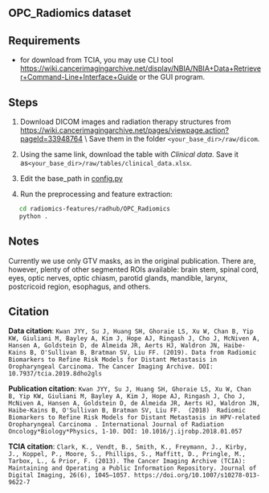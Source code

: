## OPC_Radiomics dataset

## Requirements

- for download from TCIA, you may use CLI tool https://wiki.cancerimagingarchive.net/display/NBIA/NBIA+Data+Retriever+Command-Line+Interface+Guide or the GUI program.

## Steps

1. Download DICOM images and radiation therapy structures from https://wiki.cancerimagingarchive.net/pages/viewpage.action?pageId=33948764 \\
   Save them in the folder `<your_base_dir>/raw/dicom`.

2. Using the same link, download the table with *Clinical data*. Save it as`<your_base_dir>/raw/tables/clinical_data.xlsx`.

3. Edit the base_path in [config.py](config.py)

5. Run the preprocessing and feature extraction:

```bash
   cd radiomics-features/radhub/OPC_Radiomics
   python .
```

## Notes

Currently we use only GTV masks, as in the original publication. There are, however, plenty of other segmented ROIs available: brain stem, spinal cord, eyes, optic nerves, optic chiasm, parotid glands, mandible, larynx, postcricoid region, esophagus, and others.

## Citation

**Data citation**:
`Kwan JYY, Su J, Huang SH, Ghoraie LS, Xu W, Chan B, Yip KW, Giuliani M, Bayley A, Kim J, Hope AJ, Ringash J, Cho J, McNiven A, Hansen A, Goldstein D, de Almeida JR, Aerts HJ, Waldron JN, Haibe-Kains B, O'Sullivan B, Bratman SV, Liu FF. (2019). Data from Radiomic Biomarkers to Refine Risk Models for Distant Metastasis in Oropharyngeal Carcinoma. The Cancer Imaging Archive. DOI:  10.7937/tcia.2019.8dho2gls`

**Publication citation**:
`Kwan JYY, Su J, Huang SH, Ghoraie LS, Xu W, Chan B, Yip KW, Giuliani M, Bayley A, Kim J, Hope AJ, Ringash J, Cho J, McNiven A, Hansen A, Goldstein D, de Almeida JR, Aerts HJ, Waldron JN, Haibe-Kains B, O'Sullivan B, Bratman SV, Liu FF.  (2018)  Radiomic Biomarkers to Refine Risk Models for Distant Metastasis in HPV-related Oropharyngeal Carcinoma . International Journal of Radiation Oncology*Biology*Physics, 1-10. DOI: 10.1016/j.ijrobp.2018.01.057`

**TCIA citation**:
`Clark, K., Vendt, B., Smith, K., Freymann, J., Kirby, J., Koppel, P., Moore, S., Phillips, S., Maffitt, D., Pringle, M., Tarbox, L., & Prior, F. (2013). The Cancer Imaging Archive (TCIA): Maintaining and Operating a Public Information Repository. Journal of Digital Imaging, 26(6), 1045–1057. https://doi.org/10.1007/s10278-013-9622-7`
